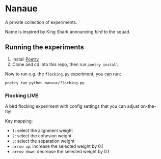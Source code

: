 # Nanaue

A private collection of experiments.

Name is inspired by King Shark announcing _bird_ to the squad.

## Running the experiments

1. Install [Poetry](https://python-poetry.org/docs/)
2. Clone and cd into this repo, then run `poetry install`

Now to run e.g. the `flocking.py` experiment, you can run:

```bash
poetry run python nanaue/flocking.py
```

### Flocking LIVE

A bird flocking experiment with config settings that you can adjust on-the-fly!

Key mapping:
- `1`: select the alignment weight
- `2`: select the cohesion weight
- `3`: select the separation weight
- `arrow up`: increase the selected weight by 0.1
- `arrow down`: decrease the selected weight by 0.1